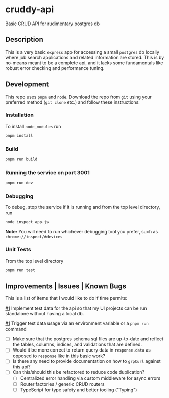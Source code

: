 # cruddy-api
Basic CRUD API for rudimentary postgres db

## Description
This is a very basic `express` app for accessing a small `postgres` db locally where job search
applications and related information are stored. This is by no-means meant to
be a complete api, and it lacks some fundamentals like robust error checking and performance tuning.

## Development
This repo uses `pnpm` and `node`. Download the repo from `git` using your preferred method (`git clone` etc.) and follow these instructions:

### Installation
To install `node_modules` run
```bash
pnpm install
```

### Build
```bash
pnpm run build
```

### Running the service on port 3001
```bash
pnpm run dev
```

### Debugging
To debug, stop the service if it is running and from the top level directory, run
```bash
node inspect app.js
```

**Note:** You will need to run whichever debugging tool you prefer, such as `chrome://inspect/#devices`

### Unit Tests
From the top level directory
```bash
pnpm run test
```

## Improvements | Issues | Known Bugs
This is a list of items that I would like to do if time permits:

[#1](https://github.com/lsi1verthorn/cruddy-api/issues/1) Implement test data for the api so that my UI projects can be run standalone without having a local db.

[#1](https://github.com/lsi1verthorn/cruddy-api/issues/1) Trigger test data usage via an environment variable or a `pnpm run` command
- [ ] Make sure that the postgres schema sql files are up-to-date and reflect the tables, columns,
indices, and validations that are defined.
- [ ] Would it be more correct to return query data in `response.data` as opposed to `response` like in this basic work?
- [ ] Is there any need to provide documentation on how to `grpCurl` against this api?
- [ ] Can this/should this be refactored to reduce code duplication?
  - [ ] Centralized error handling via custom middleware for async errors
  - [ ] Router factories / generic CRUD routers
  - [ ] TypeScript for type safety and better tooling ("Typing")

